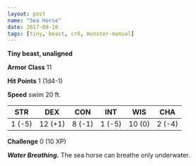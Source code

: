 ```yaml
---
layout: post
name: "Sea Horse"
date: 2017-09-10
tags: [tiny, beast, cr0, monster-manual]
---
```


**Tiny beast, unaligned**

**Armor Class** 11

**Hit Points** 1 (1d4-1)

**Speed** swim 20 ft.

|   STR   |   DEX   |   CON   |   INT   |   WIS   |   CHA   |
|:-----:|:-----:|:-----:|:-----:|:-----:|:-----:|
| 1 (-5) | 12 (+1) | 8 (-1) | 1 (-5) | 10 (0) | 2 (-4) |

**Challenge** 0 (10 XP)

***Water Breathing.*** The sea horse can breathe only underwater.


